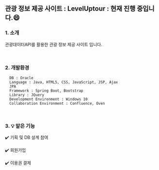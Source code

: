 ## 관광 정보 제공 사이트  : LevelUptour : 현재 진행 중입니다.:smile:

### 1. 소개
<p>관광데이터API를 활용한 관광 정보 제공 사이트 입니다.</p>
<br> 

### 2. 개발환경
```
  DB : Oracle 
  Language : Java, HTML5, CSS, JavaScript, JSP, Ajax
  JPA
  Framework : Spring Boot, Bootstrap
  Library : JQuery
  Development Environment : Windows 10
  Collaboration Environment : Confluence, Oven
```
<br>

### 3. :bulb: 맡은 기능
 
:heavy_check_mark: 기획 및 DB 설계 참여<br><br>
:heavy_check_mark: 회원가입<br><br>
:heavy_check_mark: 이용권 결제<br>


